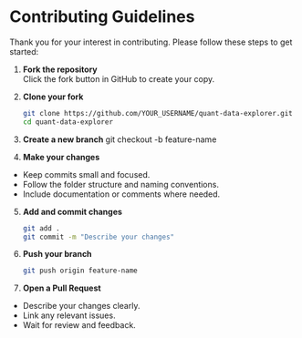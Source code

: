 # Contributing Guidelines

Thank you for your interest in contributing. Please follow these steps to get started:

1. **Fork the repository**  
   Click the fork button in GitHub to create your copy.

2. **Clone your fork**  
   ```bash
   git clone https://github.com/YOUR_USERNAME/quant-data-explorer.git
   cd quant-data-explorer
3. **Create a new branch** 
   git checkout -b feature-name
4. **Make your changes**
- Keep commits small and focused.
- Follow the folder structure and naming conventions.
- Include documentation or comments where needed.
5. **Add and commit changes**
    ```bash
    git add .
    git commit -m "Describe your changes"
6. **Push your branch**
   ```bash
   git push origin feature-name
7. **Open a Pull Request**
- Describe your changes clearly.
- Link any relevant issues.
- Wait for review and feedback.
